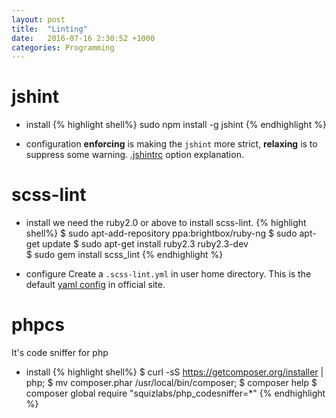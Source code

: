 ```yaml
---
layout: post
title:  "Linting"
date:   2016-07-16 2:30:52 +1000
categories: Programming
---
```


jshint
======
 - install
 {% highlight shell%}
    sudo npm install -g jshint
 {% endhighlight %}

 - configuration
**enforcing** is making the `jshint` more strict, **relaxing** is to suppress some warning.
[.jshintrc](https://github.com/jshint/jshint/blob/master/examples/.jshintrc) option explanation.

scss-lint
=========
- install
we need the ruby2.0 or above to install scss-lint.
{% highlight shell%}
   $ sudo apt-add-repository ppa:brightbox/ruby-ng
   $ sudo apt-get update
   $ sudo apt-get install ruby2.3 ruby2.3-dev    
   $ sudo gem install scss_lint
{% endhighlight %}

- configure
Create a `.scss-lint.yml` in user home directory.
This is the default [yaml config](https://raw.githubusercontent.com/brigade/scss-lint/master/config/default.yml)  in official site.


 phpcs
 ======
 It's code sniffer for php
 
 - install
 {% highlight shell%}
$ curl -sS https://getcomposer.org/installer | php;
$ mv composer.phar /usr/local/bin/composer;
$ composer help
$ composer global require "squizlabs/php_codesniffer=*"
 {% endhighlight %}
 
 
